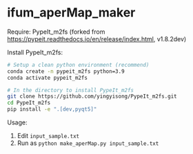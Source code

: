 # ifum_aperMap_maker

Require: PypeIt_m2fs (forked from https://pypeit.readthedocs.io/en/release/index.html, v1.8.2dev)

Install PypeIt_m2fs:
```sh
# Setup a clean python environment (recommend)
conda create -n pypeit_m2fs python=3.9
conda activate pypeit_m2fs

# In the directory to install PypeIt_m2fs
git clone https://github.com/yingyisong/PypeIt_m2fs.git
cd PypeIt_m2fs
pip install -e ".[dev,pyqt5]"
```

Usage:
1) Edit `input_sample.txt`
2) Run as `python make_aperMap.py input_sample.txt`
